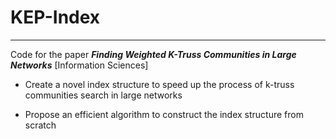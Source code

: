 # KEP-Index
---
Code for the paper ***Finding Weighted K-Truss Communities in Large Networks*** [Information Sciences]

- Create a novel index structure to speed up the process of k-truss communities search in large networks

- Propose an efficient algorithm to construct the index structure from scratch
